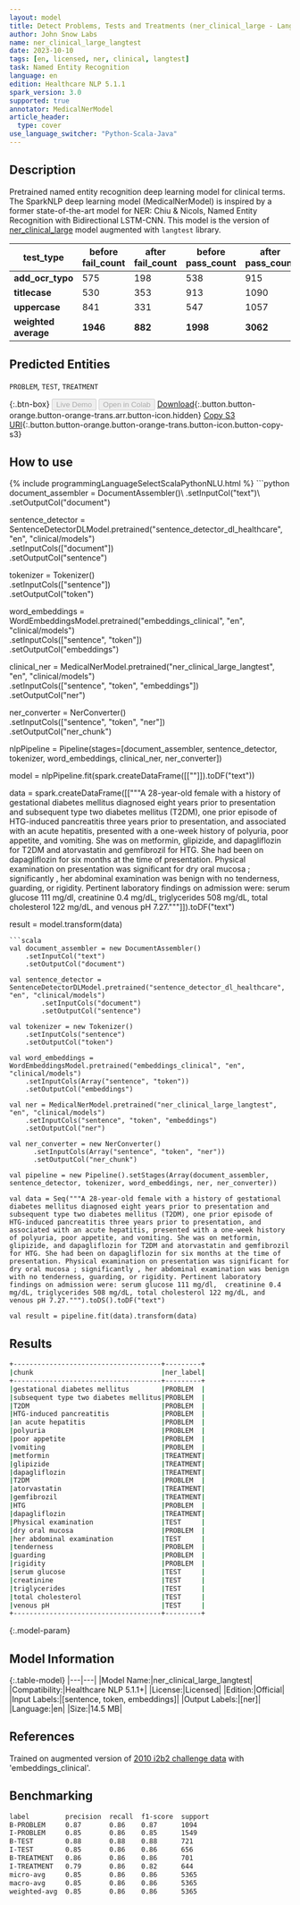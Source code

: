 ```yaml
---
layout: model
title: Detect Problems, Tests and Treatments (ner_clinical_large - LangTest)
author: John Snow Labs
name: ner_clinical_large_langtest
date: 2023-10-10
tags: [en, licensed, ner, clinical, langtest]
task: Named Entity Recognition
language: en
edition: Healthcare NLP 5.1.1
spark_version: 3.0
supported: true
annotator: MedicalNerModel
article_header:
  type: cover
use_language_switcher: "Python-Scala-Java"
---
```


## Description

Pretrained named entity recognition deep learning model for clinical terms. The SparkNLP deep learning model (MedicalNerModel) is inspired by a former state-of-the-art model for NER: Chiu & Nicols, Named Entity Recognition with Bidirectional LSTM-CNN. This model is the version of [ner_clinical_large](https://nlp.johnsnowlabs.com/2021/03/31/ner_clinical_large_en.html) model augmented with `langtest` library.

| **test_type**        | **before fail_count** | **after fail_count** | **before pass_count** | **after pass_count** | **minimum pass_rate** | **before pass_rate** | **after pass_rate** |
|----------------------|-----------------------|----------------------|-----------------------|----------------------|-----------------------|----------------------|---------------------|
| **add_ocr_typo**     | 575                   | 198                  | 538                   | 915                  | 80%                   | 48%                  | 82%                 |
| **titlecase**        | 530                   | 353                  | 913                   | 1090                 | 70%                   | 63%                  | 76%                 |
| **uppercase**        | 841                   | 331                  | 547                   | 1057                 | 70%                   | 39%                  | 76%                 |
| **weighted average** | **1946**              | **882**              | **1998**              | **3062**             | **73%**               | **50.66%**           | **77.64%**          |

## Predicted Entities

`PROBLEM`, `TEST`, `TREATMENT`

{:.btn-box}
<button class="button button-orange" disabled>Live Demo</button>
<button class="button button-orange" disabled>Open in Colab</button>
[Download](https://s3.amazonaws.com/auxdata.johnsnowlabs.com/clinical/models/ner_clinical_large_langtest_en_5.1.1_3.0_1696963391773.zip){:.button.button-orange.button-orange-trans.arr.button-icon.hidden}
[Copy S3 URI](s3://auxdata.johnsnowlabs.com/clinical/models/ner_clinical_large_langtest_en_5.1.1_3.0_1696963391773.zip){:.button.button-orange.button-orange-trans.button-icon.button-copy-s3}

## How to use



<div class="tabs-box" markdown="1">
{% include programmingLanguageSelectScalaPythonNLU.html %}
```python
document_assembler = DocumentAssembler()\
    .setInputCol("text")\
    .setOutputCol("document")
         
sentence_detector = SentenceDetectorDLModel.pretrained("sentence_detector_dl_healthcare", "en", "clinical/models")\
    .setInputCols(["document"])\
    .setOutputCol("sentence")

tokenizer = Tokenizer()\
    .setInputCols(["sentence"])\
    .setOutputCol("token")

word_embeddings = WordEmbeddingsModel.pretrained("embeddings_clinical", "en", "clinical/models")\
    .setInputCols(["sentence", "token"])\
    .setOutputCol("embeddings")

clinical_ner = MedicalNerModel.pretrained("ner_clinical_large_langtest", "en", "clinical/models") \
    .setInputCols(["sentence", "token", "embeddings"]) \
    .setOutputCol("ner")

ner_converter = NerConverter()\
 	  .setInputCols(["sentence", "token", "ner"])\
 	  .setOutputCol("ner_chunk")
    
nlpPipeline = Pipeline(stages=[document_assembler, 
                                                      sentence_detector, 
                                                      tokenizer, 
                                                      word_embeddings, 
                                                      clinical_ner, 
                                                      ner_converter])

model = nlpPipeline.fit(spark.createDataFrame([[""]]).toDF("text"))

data = spark.createDataFrame([["""A 28-year-old female with a history of gestational diabetes mellitus diagnosed eight years prior to presentation and subsequent type two diabetes mellitus (T2DM), one prior episode of HTG-induced pancreatitis three years prior to presentation, and associated with an acute hepatitis, presented with a one-week history of polyuria, poor appetite, and vomiting. She was on metformin, glipizide, and dapagliflozin for T2DM and atorvastatin and gemfibrozil for HTG. She had been on dapagliflozin for six months at the time of presentation. Physical examination on presentation was significant for dry oral mucosa ; significantly , her abdominal examination was benign with no tenderness, guarding, or rigidity. Pertinent laboratory findings on admission were: serum glucose 111 mg/dl,  creatinine 0.4 mg/dL, triglycerides 508 mg/dL, total cholesterol 122 mg/dL, and venous pH 7.27."""]]).toDF("text")

result = model.transform(data)
```
```scala
val document_assembler = new DocumentAssembler()
    .setInputCol("text")
    .setOutputCol("document")
         
val sentence_detector = SentenceDetectorDLModel.pretrained("sentence_detector_dl_healthcare", "en", "clinical/models")
        .setInputCols("document") 
        .setOutputCol("sentence")

val tokenizer = new Tokenizer()
    .setInputCols("sentence")
    .setOutputCol("token")

val word_embeddings = WordEmbeddingsModel.pretrained("embeddings_clinical", "en", "clinical/models")
    .setInputCols(Array("sentence", "token"))
    .setOutputCol("embeddings")

val ner = MedicalNerModel.pretrained("ner_clinical_large_langtest", "en", "clinical/models")
    .setInputCols("sentence", "token", "embeddings")
    .setOutputCol("ner")

val ner_converter = new NerConverter()
 	  .setInputCols(Array("sentence", "token", "ner"))
 	  .setOutputCol("ner_chunk")

val pipeline = new Pipeline().setStages(Array(document_assembler, sentence_detector, tokenizer, word_embeddings, ner, ner_converter))

val data = Seq("""A 28-year-old female with a history of gestational diabetes mellitus diagnosed eight years prior to presentation and subsequent type two diabetes mellitus (T2DM), one prior episode of HTG-induced pancreatitis three years prior to presentation, and associated with an acute hepatitis, presented with a one-week history of polyuria, poor appetite, and vomiting. She was on metformin, glipizide, and dapagliflozin for T2DM and atorvastatin and gemfibrozil for HTG. She had been on dapagliflozin for six months at the time of presentation. Physical examination on presentation was significant for dry oral mucosa ; significantly , her abdominal examination was benign with no tenderness, guarding, or rigidity. Pertinent laboratory findings on admission were: serum glucose 111 mg/dl,  creatinine 0.4 mg/dL, triglycerides 508 mg/dL, total cholesterol 122 mg/dL, and venous pH 7.27.""").toDS().toDF("text")

val result = pipeline.fit(data).transform(data)
```
</div>

## Results

```bash
+-------------------------------------+---------+
|chunk                                |ner_label|
+-------------------------------------+---------+
|gestational diabetes mellitus        |PROBLEM  |
|subsequent type two diabetes mellitus|PROBLEM  |
|T2DM                                 |PROBLEM  |
|HTG-induced pancreatitis             |PROBLEM  |
|an acute hepatitis                   |PROBLEM  |
|polyuria                             |PROBLEM  |
|poor appetite                        |PROBLEM  |
|vomiting                             |PROBLEM  |
|metformin                            |TREATMENT|
|glipizide                            |TREATMENT|
|dapagliflozin                        |TREATMENT|
|T2DM                                 |PROBLEM  |
|atorvastatin                         |TREATMENT|
|gemfibrozil                          |TREATMENT|
|HTG                                  |PROBLEM  |
|dapagliflozin                        |TREATMENT|
|Physical examination                 |TEST     |
|dry oral mucosa                      |PROBLEM  |
|her abdominal examination            |TEST     |
|tenderness                           |PROBLEM  |
|guarding                             |PROBLEM  |
|rigidity                             |PROBLEM  |
|serum glucose                        |TEST     |
|creatinine                           |TEST     |
|triglycerides                        |TEST     |
|total cholesterol                    |TEST     |
|venous pH                            |TEST     |
+-------------------------------------+---------+
```

{:.model-param}
## Model Information

{:.table-model}
|---|---|
|Model Name:|ner_clinical_large_langtest|
|Compatibility:|Healthcare NLP 5.1.1+|
|License:|Licensed|
|Edition:|Official|
|Input Labels:|[sentence, token, embeddings]|
|Output Labels:|[ner]|
|Language:|en|
|Size:|14.5 MB|

## References

Trained on augmented version of [2010 i2b2 challenge data](https://portal.dbmi.hms.harvard.edu/projects/n2c2-nlp/) with 'embeddings_clinical'.

## Benchmarking

```bash
label         precision  recall  f1-score  support 
B-PROBLEM     0.87       0.86    0.87      1094    
I-PROBLEM     0.85       0.86    0.85      1549    
B-TEST        0.88       0.88    0.88      721     
I-TEST        0.85       0.86    0.86      656     
B-TREATMENT   0.86       0.86    0.86      701     
I-TREATMENT   0.79       0.86    0.82      644     
micro-avg     0.85       0.86    0.86      5365    
macro-avg     0.85       0.86    0.86      5365    
weighted-avg  0.85       0.86    0.86      5365 
```
